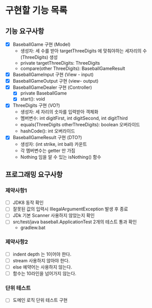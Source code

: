 # 구현할 기능 목록
## 기능 요구사항
- [x] BaseballGame 구현 (Model)
    - 생성자: 세 수를 받아 targetThreeDigits 에 맞춰야하는 세자리의 수(ThreeDigits) 생성
    - private targetThreeDigits: ThreeDigits
    - compare(other ThreeDigits): BaseballGameResult
- [x] BaseballGameInput 구현 (View - input)
- [x] BaseballGameOutput 구현 (view- output)
- [x] BaseballGameDealer 구현 (Controller)
    - [x] private BaseballGame
    - [x] start(): void
- [x] ThreeDigits 구현 (VO?)
    - 생성자: 세 자리의 숫자를 입력받아 객체화
    - 멤버변수: int digitFirst, int digitSecond, int digitThird
    - equals(ThreeDigits otherThreeDigits): boolean 오버라이드
    - hashCode(): int 오버라이드
- [x] BaseballGameResult 구현 (DTO?)
    - 생성자: (int strike, int ball) 카운트
    - 각 멤버변수는 getter 만 가짐
    - Nothing 임을 알 수 있는 isNothing() 함수
## 프로그래밍 요구사항
### 제약사항1
- [ ] JDK8 동작 확인
- [ ] 잘못된 값의 입력시 IllegalArgumentException 발생 후 종료
- [ ] JDk 기본 Scanner 사용하지 않았는지 확인
- [ ] src/test/java baseball.ApplicationTest 2개의 테스트 통과 확인
    - gradlew.bat
### 제약사항2
- [ ] indent depth 는 1이어야 한다.
- [ ] stream 사용하지 않아야 한다.
- [ ] else 예약어는 사용하지 않는다.
- [ ] 함수는 10라인을 넘어가지 않는다.
### 단위 테스트
- [ ] 도메인 로직 단위 테스트 구현
